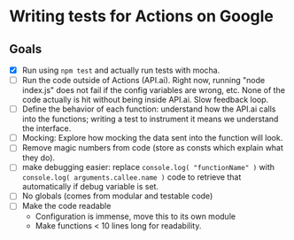 # Writing tests for Actions on Google

## Goals

- [x] Run using `npm test` and actually run tests with mocha.
- [ ] Run the code outside of Actions (API.ai). Right now, running "node index.js" does not fail if the config variables are wrong, etc. None of the code actually is hit without being inside API.ai. Slow feedback loop.
- [ ] Define the behavior of each function: understand how the API.ai calls into the functions; writing a test to instrument it means we understand the interface.
- [ ] Mocking: Explore how mocking the data sent into the function will look.
- [ ] Remove magic numbers from code (store as consts which explain what they do).
- [ ] make debugging easier: replace `console.log( "functionName" )` with `console.log( arguments.callee.name )` code to retrieve that automatically if debug variable is set.
- [ ] No globals (comes from modular and testable code)
- [ ] Make the code readable
  * Configuration is immense, move this to its own module
  * Make functions < 10 lines long for readability.
